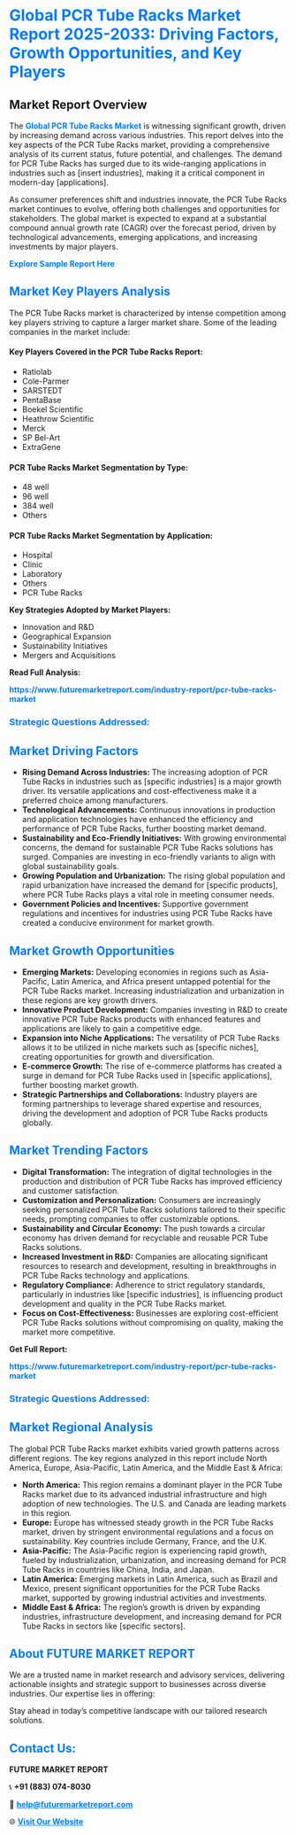 <h1 style="color: #007BFF;">Global PCR Tube Racks Market Report 2025-2033: Driving Factors, Growth Opportunities, and Key Players</h1>

<section id="overview">
<h2>Market Report Overview</h2>
<p>The <a href="https://www.futuremarketreport.com/industry-report/pcr-tube-racks-market" style="color: #007BFF; text-decoration: none;"><strong>Global PCR Tube Racks Market</strong></a> is witnessing significant growth, driven by increasing demand across various industries. This report delves into the key aspects of the PCR Tube Racks market, providing a comprehensive analysis of its current status, future potential, and challenges. The demand for PCR Tube Racks has surged due to its wide-ranging applications in industries such as [insert industries], making it a critical component in modern-day [applications].</p>
<p>As consumer preferences shift and industries innovate, the PCR Tube Racks market continues to evolve, offering both challenges and opportunities for stakeholders. The global market is expected to expand at a substantial compound annual growth rate (CAGR) over the forecast period, driven by technological advancements, emerging applications, and increasing investments by major players.</p>
</section>

<section id="overview">
<p><a href="https://www.futuremarketreport.com/request-sample/reportId=123502" style="color: #007BFF; text-decoration: none;"><strong>Explore Sample Report Here</strong></a></p>
</section>

<section id="key-players">
<h2 style="color: #007BFF;">Market Key Players Analysis</h2>
<p>The PCR Tube Racks market is characterized by intense competition among key players striving to capture a larger market share. Some of the leading companies in the market include:</p>
<h4>Key Players Covered in the PCR Tube Racks Report:</h4>
<ul><li>Ratiolab</li><li>Cole-Parmer</li><li>SARSTEDT</li><li>PentaBase</li><li>Boekel Scientific</li><li>Heathrow Scientific</li><li>Merck</li><li>SP Bel-Art</li><li>ExtraGene</li></ul>
<h4>PCR Tube Racks Market Segmentation by Type:</h4>
<ul><li>48 well</li><li>96 well</li><li>384 well</li><li>Others</li></ul>

<h4>PCR Tube Racks Market Segmentation by Application:</h4>
<ul><li>Hospital</li><li>Clinic</li><li>Laboratory</li><li>Others</li><li>PCR Tube Racks</li></ul>
<p><strong>Key Strategies Adopted by Market Players:</strong></p>
<ul>
<li>Innovation and R&D</li>
<li>Geographical Expansion</li>
<li>Sustainability Initiatives</li>
<li>Mergers and Acquisitions</li>
</ul>
</section>

<section>
<p><strong>Read Full Analysis: </strong></p><a href="https://www.futuremarketreport.com/industry-report/pcr-tube-racks-market" style="color: #007BFF; text-decoration: none;"><strong>https://www.futuremarketreport.com/industry-report/pcr-tube-racks-market</strong></a>
<h3 style="color: #007BFF;">Strategic Questions Addressed:</h3>
</section>

<section id="driving-factors">
<h2 style="color: #007BFF;">Market Driving Factors</h2>
<ul>
<li><strong>Rising Demand Across Industries:</strong> The increasing adoption of PCR Tube Racks in industries such as [specific industries] is a major growth driver. Its versatile applications and cost-effectiveness make it a preferred choice among manufacturers.</li>
<li><strong>Technological Advancements:</strong> Continuous innovations in production and application technologies have enhanced the efficiency and performance of PCR Tube Racks, further boosting market demand.</li>
<li><strong>Sustainability and Eco-Friendly Initiatives:</strong> With growing environmental concerns, the demand for sustainable PCR Tube Racks solutions has surged. Companies are investing in eco-friendly variants to align with global sustainability goals.</li>
<li><strong>Growing Population and Urbanization:</strong> The rising global population and rapid urbanization have increased the demand for [specific products], where PCR Tube Racks plays a vital role in meeting consumer needs.</li>
<li><strong>Government Policies and Incentives:</strong> Supportive government regulations and incentives for industries using PCR Tube Racks have created a conducive environment for market growth.</li>
</ul>
</section>

<section id="growth-opportunities">
<h2 style="color: #007BFF;">Market Growth Opportunities</h2>
<ul>
<li><strong>Emerging Markets:</strong> Developing economies in regions such as Asia-Pacific, Latin America, and Africa present untapped potential for the PCR Tube Racks market. Increasing industrialization and urbanization in these regions are key growth drivers.</li>
<li><strong>Innovative Product Development:</strong> Companies investing in R&D to create innovative PCR Tube Racks products with enhanced features and applications are likely to gain a competitive edge.</li>
<li><strong>Expansion into Niche Applications:</strong> The versatility of PCR Tube Racks allows it to be utilized in niche markets such as [specific niches], creating opportunities for growth and diversification.</li>
<li><strong>E-commerce Growth:</strong> The rise of e-commerce platforms has created a surge in demand for PCR Tube Racks used in [specific applications], further boosting market growth.</li>
<li><strong>Strategic Partnerships and Collaborations:</strong> Industry players are forming partnerships to leverage shared expertise and resources, driving the development and adoption of PCR Tube Racks products globally.</li>
</ul>
</section>

<section id="trending-factors">
<h2 style="color: #007BFF;">Market Trending Factors</h2>
<ul>
<li><strong>Digital Transformation:</strong> The integration of digital technologies in the production and distribution of PCR Tube Racks has improved efficiency and customer satisfaction.</li>
<li><strong>Customization and Personalization:</strong> Consumers are increasingly seeking personalized PCR Tube Racks solutions tailored to their specific needs, prompting companies to offer customizable options.</li>
<li><strong>Sustainability and Circular Economy:</strong> The push towards a circular economy has driven demand for recyclable and reusable PCR Tube Racks solutions.</li>
<li><strong>Increased Investment in R&D:</strong> Companies are allocating significant resources to research and development, resulting in breakthroughs in PCR Tube Racks technology and applications.</li>
<li><strong>Regulatory Compliance:</strong> Adherence to strict regulatory standards, particularly in industries like [specific industries], is influencing product development and quality in the PCR Tube Racks market.</li>
<li><strong>Focus on Cost-Effectiveness:</strong> Businesses are exploring cost-efficient PCR Tube Racks solutions without compromising on quality, making the market more competitive.</li>
</ul>
</section>

<section>
<p><strong>Get Full Report: </strong></p><a href="https://www.futuremarketreport.com/industry-report/pcr-tube-racks-market" style="color: #007BFF; text-decoration: none;"><strong>https://www.futuremarketreport.com/industry-report/pcr-tube-racks-market</strong></a>
<h3 style="color: #007BFF;">Strategic Questions Addressed:</h3>
</section>


<section id="regional-analysis">
<h2 style="color: #007BFF;">Market Regional Analysis</h2>
<p>The global PCR Tube Racks market exhibits varied growth patterns across different regions. The key regions analyzed in this report include North America, Europe, Asia-Pacific, Latin America, and the Middle East & Africa:</p>
<ul>
<li><strong>North America:</strong> This region remains a dominant player in the PCR Tube Racks market due to its advanced industrial infrastructure and high adoption of new technologies. The U.S. and Canada are leading markets in this region.</li>
<li><strong>Europe:</strong> Europe has witnessed steady growth in the PCR Tube Racks market, driven by stringent environmental regulations and a focus on sustainability. Key countries include Germany, France, and the U.K.</li>
<li><strong>Asia-Pacific:</strong> The Asia-Pacific region is experiencing rapid growth, fueled by industrialization, urbanization, and increasing demand for PCR Tube Racks in countries like China, India, and Japan.</li>
<li><strong>Latin America:</strong> Emerging markets in Latin America, such as Brazil and Mexico, present significant opportunities for the PCR Tube Racks market, supported by growing industrial activities and investments.</li>
<li><strong>Middle East & Africa:</strong> The region’s growth is driven by expanding industries, infrastructure development, and increasing demand for PCR Tube Racks in sectors like [specific sectors].</li>
</ul>
</section>

<footer>
<h2 style="color: #007BFF;">About FUTURE MARKET REPORT</h2>
<p>We are a trusted name in market research and advisory services, delivering actionable insights and strategic support to businesses across diverse industries. Our expertise lies in offering:</p>

<p>Stay ahead in today’s competitive landscape with our tailored research solutions.</p>

<h2 style="color: #007BFF;">Contact Us:</h2>
<p><strong>FUTURE MARKET REPORT</strong></p>
<p>📞 <strong>+91 (883) 074-8030</strong></p>
<p>📧 <strong><a href="mailto:help@futuremarketreport.com" style="color: #007BFF;">help@futuremarketreport.com</a></strong></p>
<p>🌐 <strong><a href="https://www.futuremarketreport.com/" style="color: #007BFF;">Visit Our Website</a></strong></p>
</footer>